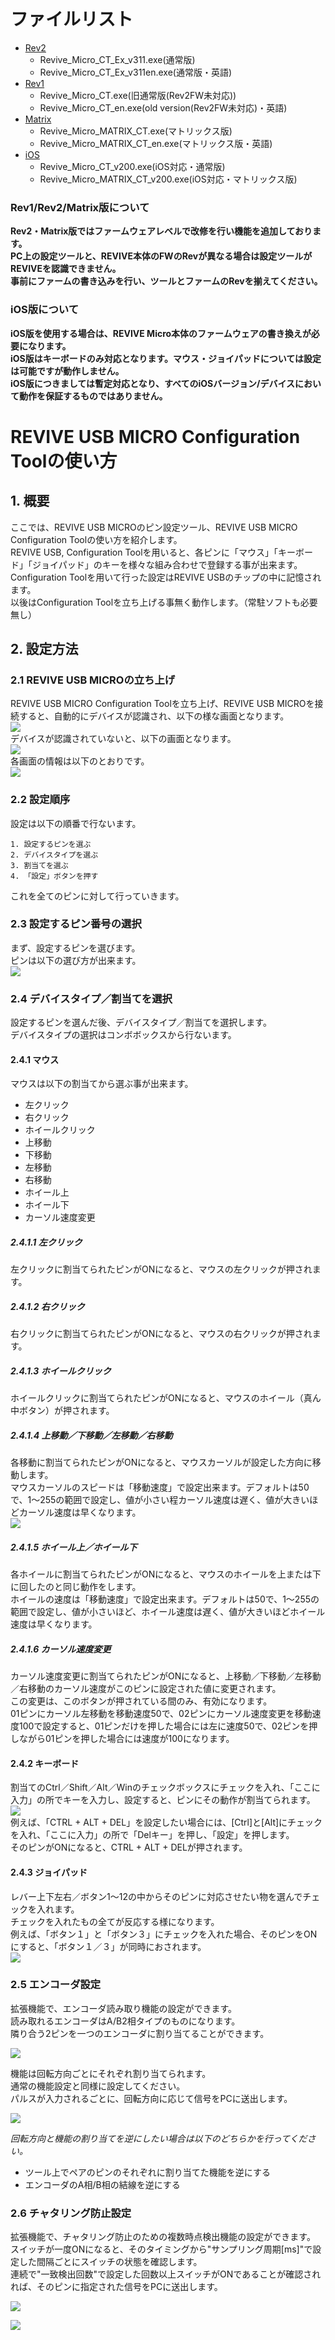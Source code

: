 # ファイルリスト

 - [Rev2](https://github.com/bit-trade-one/ADRVMICR2-REVIVE-USB-Micro-Rev2/raw/master/App/Rev2)
    - Revive_Micro_CT_Ex_v311.exe(通常版)
    - Revive_Micro_CT_Ex_v311en.exe(通常版・英語)
 - [Rev1](https://github.com/bit-trade-one/ADRVMICR2-REVIVE-USB-Micro-Rev2/raw/master/App/Rev1)
    - Revive_Micro_CT.exe(旧通常版(Rev2FW未対応))
    - Revive_Micro_CT_en.exe(old version(Rev2FW未対応)・英語)
 - [Matrix](https://github.com/bit-trade-one/ADRVMICR2-REVIVE-USB-Micro-Rev2/raw/master/App/Matrix)
    - Revive_Micro_MATRIX_CT.exe(マトリックス版)
    - Revive_Micro_MATRIX_CT_en.exe(マトリックス版・英語)
 - [iOS](https://github.com/bit-trade-one/ADRVMICR2-REVIVE-USB-Micro-Rev2/raw/master/App/iOS)
    - Revive_Micro_CT_v200.exe(iOS対応・通常版)
    - Revive_Micro_MATRIX_CT_v200.exe(iOS対応・マトリックス版)

### **Rev1/Rev2/Matrix版について**
**Rev2・Matrix版ではファームウェアレベルで改修を行い機能を追加しております。**  
**PC上の設定ツールと、REVIVE本体のFWのRevが異なる場合は設定ツールがREVIVEを認識できません。**  
**事前にファームの書き込みを行い、ツールとファームのRevを揃えてください。**

### **iOS版について**
**iOS版を使用する場合は、REVIVE Micro本体のファームウェアの書き換えが必要になります。**  
**iOS版はキーボードのみ対応となります。マウス・ジョイパッドについては設定は可能ですが動作しません。**  
**iOS版につきましては暫定対応となり、すべてのiOSバージョン/デバイスにおいて動作を保証するものではありません。**

# REVIVE USB MICRO Configuration Toolの使い方

## 1. 概要

ここでは、REVIVE USB MICROのピン設定ツール、REVIVE USB MICRO Configuration Toolの使い方を紹介します。  
REVIVE USB, Configuration Toolを用いると、各ピンに「マウス」「キーボード」「ジョイパッド」のキーを様々な組み合わせで登録する事が出来ます。  
Configuration Toolを用いて行った設定はREVIVE USBのチップの中に記憶されます。  
以後はConfiguration Toolを立ち上げる事無く動作します。（常駐ソフトも必要無し）  

## 2. 設定方法

### 2.1 REVIVE USB MICROの立ち上げ

REVIVE USB MICRO Configuration Toolを立ち上げ、REVIVE USB MICROを接続すると、自動的にデバイスが認識され、以下の様な画面となります。  
![](https://bit-trade-one.co.jp/wp/wp-content/uploads/2022/02/RVMICR2-1.png)  
デバイスが認識されていないと、以下の画面となります。  
![](https://bit-trade-one.co.jp/wp/wp-content/uploads/2022/02/RVMICR2-2.png)  
各画面の情報は以下のとおりです。  
![](https://bit-trade-one.co.jp/wp/wp-content/uploads/2022/02/RVMICR2-3.png)  
### 2.2 設定順序

設定は以下の順番で行ないます。  

    1. 設定するピンを選ぶ  
    2. デバイスタイプを選ぶ  
    3. 割当てを選ぶ  
    4. 「設定」ボタンを押す  

これを全てのピンに対して行っていきます。  

### 2.3 設定するピン番号の選択

まず、設定するピンを選びます。  
ピンは以下の選び方が出来ます。  
![](https://bit-trade-one.co.jp/wp/wp-content/uploads/2022/02/RVMICR2-4.png)  
### 2.4 デバイスタイプ／割当てを選択  

設定するピンを選んだ後、デバイスタイプ／割当てを選択します。  
デバイスタイプの選択はコンボボックスから行ないます。  

#### 2.4.1 マウス

マウスは以下の割当てから選ぶ事が出来ます。

 - 左クリック
 - 右クリック
 - ホイールクリック
 - 上移動
 - 下移動
 - 左移動
 - 右移動
 - ホイール上
 - ホイール下
 - カーソル速度変更

##### 2.4.1.1 左クリック

左クリックに割当てられたピンがONになると、マウスの左クリックが押されます。  

##### 2.4.1.2 右クリック

右クリックに割当てられたピンがONになると、マウスの右クリックが押されます。  

##### 2.4.1.3 ホイールクリック

ホイールクリックに割当てられたピンがONになると、マウスのホイール（真ん中ボタン）が押されます。  

##### 2.4.1.4 上移動／下移動／左移動／右移動

各移動に割当てられたピンがONになると、マウスカーソルが設定した方向に移動します。  
マウスカーソルのスピードは「移動速度」で設定出来ます。デフォルトは50で、1～255の範囲で設定し、値が小さい程カーソル速度は遅く、値が大きいほどカーソル速度は早くなります。  
![](https://bit-trade-one.co.jp/wp/wp-content/uploads/2022/02/RVMICR2-5.png)  

##### 2.4.1.5 ホイール上／ホイール下

各ホイールに割当てられたピンがONになると、マウスのホイールを上または下に回したのと同じ動作をします。  
ホイールの速度は「移動速度」で設定出来ます。デフォルトは50で、1～255の範囲で設定し、値が小さいほど、ホイール速度は遅く、値が大きいほどホイール速度は早くなります。  

##### 2.4.1.6 カーソル速度変更

カーソル速度変更に割当てられたピンがONになると、上移動／下移動／左移動／右移動のカーソル速度がこのピンに設定された値に変更されます。  
この変更は、このボタンが押されている間のみ、有効になります。  
01ピンにカーソル左移動を移動速度50で、02ピンにカーソル速度変更を移動速度100で設定すると、01ピンだけを押した場合には左に速度50で、02ピンを押しながら01ピンを押した場合には速度が100になります。  

#### 2.4.2 キーボード

割当てのCtrl／Shift／Alt／Winのチェックボックスにチェックを入れ、「ここに入力」の所でキーを入力し、設定すると、ピンにその動作が割当てられます。  
![](http://bit-trade-one.co.jp/wp/wp-content/uploads/2022/02/RVMICR2-6.png)  
例えば、「CTRL + ALT + DEL」を設定したい場合には、[Ctrl]と[Alt]にチェックを入れ、「ここに入力」の所で「Delキー」を押し、「設定」を押します。  
そのピンがONになると、CTRL + ALT + DELが押されます。  

#### 2.4.3 ジョイパッド

レバー上下左右／ボタン1～12の中からそのピンに対応させたい物を選んでチェックを入れます。  
チェックを入れたもの全てが反応する様になります。  
例えば、「ボタン１」と「ボタン３」にチェックを入れた場合、そのピンをONにすると、「ボタン１／３」が同時におされます。  
![](https://bit-trade-one.co.jp/wp/wp-content/uploads/2022/02/RVMICR2-7.png)  

### 2.5 エンコーダ設定

拡張機能で、エンコーダ読み取り機能の設定ができます。  
読み取れるエンコーダはA/B2相タイプのものになります。  
隣り合う2ピンを一つのエンコーダに割り当てることができます。

![](https://bit-trade-one.co.jp/wp/wp-content/uploads/2022/02/RVMICR2-9.png)  

機能は回転方向ごとにそれぞれ割り当てられます。  
通常の機能設定と同様に設定してください。  
パルスが入力されるごとに、回転方向に応じて信号をPCに送出します。  

![](https://bit-trade-one.co.jp/wp/wp-content/uploads/2022/02/RVMICR2-10.png)  

*回転方向と機能の割り当てを逆にしたい場合は以下のどちらかを行ってください。*
 - ツール上でペアのピンのそれぞれに割り当てた機能を逆にする
 - エンコーダのA相/B相の結線を逆にする

### 2.6 チャタリング防止設定

拡張機能で、チャタリング防止のための複数時点検出機能の設定ができます。  
スイッチが一度ONになると、そのタイミングから"サンプリング周期\[ms\]"で設定した間隔ごとにスイッチの状態を確認します。  
連続で"一致検出回数"で設定した回数以上スイッチがONであることが確認されれば、そのピンに指定された信号をPCに送出します。  


![](https://bit-trade-one.co.jp/wp/wp-content/uploads/2022/02/RVMICR2-8.png)  


![](http://bit-trade-one.co.jp/wp/wp-content/uploads/2022/02/Anti-Chatter.png)  

